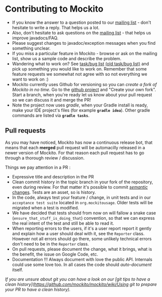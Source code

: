 # Contributing to Mockito

* If you know the answer to a question posted to our [mailing list](https://groups.google.com/forum/#!forum/mockito) - don't hesitate to write a reply. That helps us a lot.
* Also, don't hesitate to ask questions on the [mailing list](https://groups.google.com/forum/#!forum/mockito) - that helps us improve javadocs/FAQ.
* Please suggest changes to javadoc/exception messages when you find something unclear.
* If you miss a particular feature in Mockito - browse or ask on the mailing list, show us a sample code and describe the problem.
* Wandering what to work on? See [task/bug list](https://github.com/mockito/mockito/issues/) [(old task/bug list)](http://code.google.com/p/mockito/issues/list) and pick up something you would like to work on. Remember that some feature requests we somewhat not agree with so not everything we want to work on :)
* Mockito currently uses Github for versioning so you can *create a fork of Mockito in no time*. Go to the [github project](https://github.com/mockito/mockito) and "Create your own fork". Start a branch, when you're ready let us know about your pull request so we can discuss it and merge the PR!
* Note the project now uses *gradle*, when your Gradle install is ready, make your IDE project's files (for example **`gradle idea`**). Other gradle commands are listed via **`gradle tasks`**.

## Pull requests

As you may have noticed, Mockito has now a continuous release bot, that means that each **merged** pull request will be automacilly released in a newer version of Mockito.
For that reason each pull request has to go through a thorough review / discussion.

Things we pay attention in a PR :

* Expressive title and description in the PR
* Clean commit history in the topic branch in your fork of the repository, even during review. For that matter it's possible to commit [_semantic_ changes](http://lemike-de.tumblr.com/post/79041908218/semantic-commits). Tests are an asset, so is history.
* In the code, always test your feature / change, in unit tests and in our `acceptance test suite` located in `org.mockitousage`. Older tests will be migrated when a test is modified.
* We have decided that tests should from now on will fallow a snake case (`ensure_that_stuff_is_doing_that`) convention, so that we can express the real intent of the test and still be able to read it.
* When reporting errors to the users, if it's a user report report it gently and explain how a user should deal with it, see the `Reporter` class. However not all errors should go there, some unlikely technical errors don't need to be in the `Reporter` class.
* On pull requests, please document the change, what it brings, what is the benefit, the issue on Google Code, etc.
* Documentation !!! Always document with love the public API. Internals could use some love too. In all cases the code should _auto-document_ itself.



_If you are unsure about git you can have a look on our [git tips to have a clean history](https://github.com/mockito/mockito/wiki/Using git to prepare your PR to have a clean history)._

